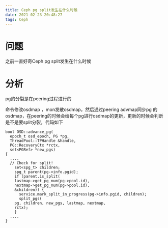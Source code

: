```yaml
---
title: Ceph pg split发生在什么时候
date: 2021-02-23 20:48:27
tags: Ceph
---
```


# 问题
之前一直好奇Ceph pg split发生在什么时候

# 分析
pg的分裂是在peering过程进行的

命令修改osdmap ，mon发散osdmap，然后通过peering advmap同步pg 的osdmap，在peering的时候会给每个pg进行osdmap的更新，更新的时候会判断是不是要split分裂，代码如下
```
bool OSD::advance_pg(
  epoch_t osd_epoch, PG *pg,
  ThreadPool::TPHandle &handle,
  PG::RecoveryCtx *rctx,
  set<PGRef> *new_pgs)
{
  ....
  // Check for split!
    set<spg_t> children;
    spg_t parent(pg->info.pgid);
    if (parent.is_split(
	lastmap->get_pg_num(pg->pool.id),
	nextmap->get_pg_num(pg->pool.id),
	&children)) {
      service.mark_split_in_progress(pg->info.pgid, children);
      split_pgs(
	pg, children, new_pgs, lastmap, nextmap,
	rctx);
    }
  ....
}
```
